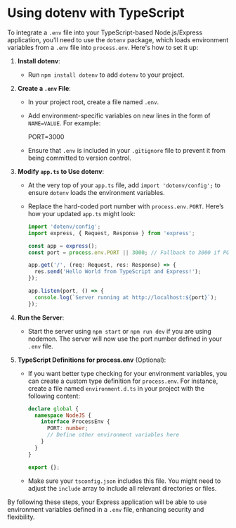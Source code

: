 
# Using dotenv with TypeScript

To integrate a `.env` file into your TypeScript-based Node.js/Express application, you'll need to use the `dotenv` package, which loads environment variables from a `.env` file into `process.env`. Here's how to set it up:

1. **Install dotenv**:
   - Run `npm install dotenv` to add `dotenv` to your project.

2. **Create a `.env` File**:
   - In your project root, create a file named `.env`.
   - Add environment-specific variables on new lines in the form of `NAME=VALUE`. For example:

     PORT=3000

   - Ensure that `.env` is included in your `.gitignore` file to prevent it from being committed to version control.

3. **Modify `app.ts` to Use dotenv**:
   - At the very top of your `app.ts` file, add `import 'dotenv/config';` to ensure `dotenv` loads the environment variables.
   - Replace the hard-coded port number with `process.env.PORT`. Here’s how your updated `app.ts` might look:

     ```typescript
     import 'dotenv/config';
     import express, { Request, Response } from 'express';

     const app = express();
     const port = process.env.PORT || 3000; // Fallback to 3000 if PORT is not defined in .env

     app.get('/', (req: Request, res: Response) => {
       res.send('Hello World from TypeScript and Express!');
     });

     app.listen(port, () => {
       console.log(`Server running at http://localhost:${port}`);
     });
     ```

4. **Run the Server**:
   - Start the server using `npm start` or `npm run dev` if you are using nodemon. The server will now use the port number defined in your `.env` file.

5. **TypeScript Definitions for process.env** (Optional):
   - If you want better type checking for your environment variables, you can create a custom type definition for `process.env`. For instance, create a file named `environment.d.ts` in your project with the following content:

     ```typescript
     declare global {
       namespace NodeJS {
         interface ProcessEnv {
           PORT: number;
           // Define other environment variables here
         }
       }
     }

     export {};
     ```

   - Make sure your `tsconfig.json` includes this file. You might need to adjust the `include` array to include all relevant directories or files.

By following these steps, your Express application will be able to use environment variables defined in a `.env` file, enhancing security and flexibility.
